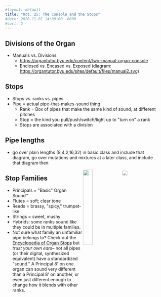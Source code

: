 ```yaml
---
#layout: default
title: "Oct. 25: The Console and the Stops"
#date: 2020-11-01 14:00:00 -0600
#sort: 2
---
```

## Divisions of the Organ
- Manuals vs. Divisions
  - https://organtutor.byu.edu/content/two-manual-organ-console
  - Enclosed vs. Encased vs. Exposed (diagram: https://organtutor.byu.edu/sites/default/files/manual2.svg)

## Stops
- Stops vs. ranks vs. pipes
- Pipe = actual pipe-that-makes-sound thing
    - Rank = Box of pipes that make the same kind of sound, at different pitches
    - Stop = the kind you pull/push/switch/light up to "turn on" a rank
  - Stops are associated with a division

## Pipe lengths
- go over plain lengths (8,4,2,16,32) in basic class and include that diagram, go over mutations and mixtures at a later class, and include that diagram then

<img src="{{ site.baseurl }}/assets/images/pitch1.gif" style="float:right;width:25%;max-width:175px;filter:grayscale(100%) contrast(200%);">

<img src="http://www.ibiblio.org/pipeorgan/Pages/AllPitchLevels.JPG" style="float:right;width:25%;">


## Stop Families
- Principals = "Basic" Organ Sound:tm:
- Flutes = soft; clear tone
- Reeds = brassy, "spicy," trumpet-like
- Strings = sweet, mushy
- Hybrids: some ranks sound like they could be in multiple families.
- Not sure what family an unfamiliar pipe belongs to? Check out the [Encyclopedia of Organ Stops](https://organstops.com) but *trust your own ears*&ndash; not all pipes (or their digital, synthesized equivalent) have a standardized "sound." A Principal 8' on one organ can sound very different than a Principal 8' on another, or even just different enough to change how it blends with other ranks.
